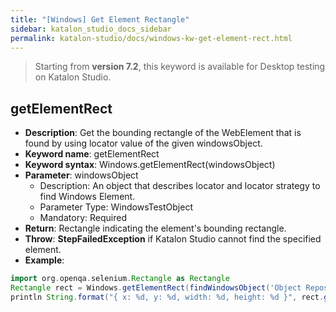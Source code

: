 ```yaml
---
title: "[Windows] Get Element Rectangle"
sidebar: katalon_studio_docs_sidebar
permalink: katalon-studio/docs/windows-kw-get-element-rect.html
---
```

> Starting from **version 7.2**, this keyword is available for Desktop testing on Katalon Studio.

## getElementRect

* **Description**: Get the bounding rectangle of the WebElement that is found by using locator value of the given windowsObject.
* **Keyword name**: getElementRect
* **Keyword syntax**: Windows.getElementRect(windowsObject)
* **Parameter**: windowsObject
  * Description: An object that describes locator and locator strategy to find Windows Element.
  * Parameter Type: WindowsTestObject
  * Mandatory: Required
* **Return**: Rectangle indicating the element's bounding rectangle.
* **Throw**: **StepFailedException** if Katalon Studio cannot find the specified element.
* **Example**:

``` groovy
import org.openqa.selenium.Rectangle as Rectangle
Rectangle rect = Windows.getElementRect(findWindowsObject('Object Repository/Notepad/Edit'))
println String.format("{ x: %d, y: %d, width: %d, height: %d }", rect.getX(), rect.getY(), rect.getWidth(), rect.getHeight())
```
